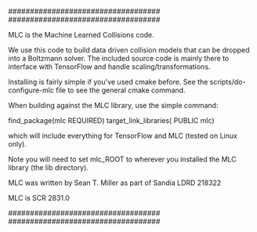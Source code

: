 ###################################
###################################

MLC is the Machine Learned Collisions code.

We use this code to build data driven collision models that can be dropped into a Boltzmann solver.
The included source code is mainly there to interface with TensorFlow and handle scaling/transformations.

Installing is fairly simple if you've used cmake before.
See the scripts/do-configure-mlc file to see the general cmake command.

When building against the MLC library, use the simple command:

find_package(mlc REQUIRED)
target_link_libraries(<target> PUBLIC mlc)

which will include everything for TensorFlow and MLC (tested on Linux only).

Note you will need to set mlc_ROOT to wherever you installed the MLC library (the lib directory).

MLC was written by Sean T. Miller as part of Sandia LDRD 218322

MLC is SCR 2831.0

###################################
###################################
